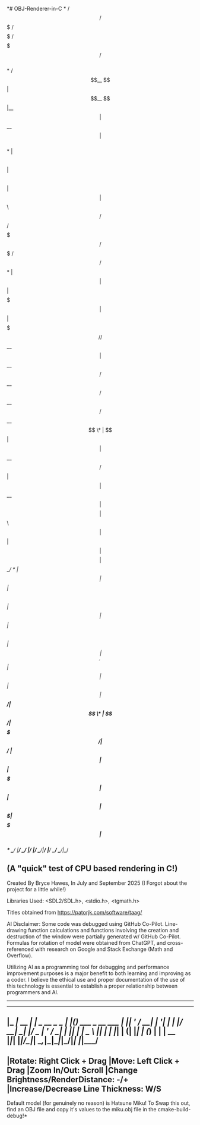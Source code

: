 \*# OBJ-Renderer-in-C
\*   /$$$$$$  /$$$$$$$     /$$$$$       /$$$$$$$                            /$$                    
\*  /$$__  $$| $$__  $$   |__  $$      | $$__  $$                          | $$                    
\* | $$  \ $$| $$  \ $$      | $$      | $$  \ $$  /$$$$$$  /$$$$$$$   /$$$$$$$  /$$$$$$   /$$$$$$ 
\* | $$  | $$| $$$$$$$       | $$      | $$$$$$$/ /$$__  $$| $$__  $$ /$$__  $$ /$$__  $$ /$$__  $$
\* | $$  | $$| $$__  $$ /$$  | $$      | $$__  $$| $$$$$$$$| $$  \ $$| $$  | $$| $$$$$$$$| $$  \__/
\* | $$  | $$| $$  \ $$| $$  | $$      | $$  \ $$| $$_____/| $$  | $$| $$  | $$| $$_____/| $$      
\* |  $$$$$$/| $$$$$$$/|  $$$$$$/      | $$  | $$|  $$$$$$$| $$  | $$|  $$$$$$$|  $$$$$$$| $$      
\*  \______/ |_______/  \______/       |__/  |__/ \_______/|__/  |__/ \_______/ \_______/|__/      
                                                                                                
(A "quick" test of CPU based rendering in C!)
------------------------------------------------------------------------------------------------
Created By Bryce Hawes, In July and September 2025
(I Forgot about the project for a little while!)

Libraries Used:
<SDL2/SDL.h>, <stdio.h>, <tgmath.h>

Titles obtained from https://patorjk.com/software/taag/

AI Disclaimer:
Some code was debugged using GitHub Co-Pilot. Line-drawing function calculations and functions
involving the creation and destruction of the window were partially generated w/ GitHub Co-Pilot.
Formulas for rotation of model were obtained from ChatGPT, and cross-referenced with research on
Google and Stack Exchange (Math and Overflow).

Utilizing AI as a programming tool for debugging and performance improvement purposes is a major 
benefit to both learning and improving as a coder. I believe the ethical use and proper 
documentation of the use of this technology is essential to establish a proper relationship
between programmers and AI. 

------------------------------------------------------------------------------------------------
  ___           _                   _   _                 
 |_ _|_ __  ___| |_ _ __ _   _  ___| |_(_) ___  _ __  ___ 
  | || '_ \/ __| __| '__| | | |/ __| __| |/ _ \| '_ \/ __|
  | || | | \__ \ |_| |  | |_| | (__| |_| | (_) | | | \__ \
 |___|_| |_|___/\__|_|   \__,_|\___|\__|_|\___/|_| |_|___/
------------------------------------------------------------------------------------------------
|Rotate:                              Right Click + Drag
|Move:                                Left Click + Drag
|Zoom In/Out:                         Scroll
|Change Brightness/RenderDistance:    -/+
|Increase/Decrease Line Thickness:    W/S
------------------------------------------------------------------------------------------------
Default model (for genuinely no reason) is Hatsune Miku! To Swap this out, find an OBJ file and
copy it's values to the miku.obj file in the cmake-build-debug!\*
